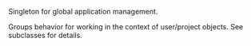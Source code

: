Singleton for global application management.

Groups behavior for working in the context of user/project objects. See subclasses for details.